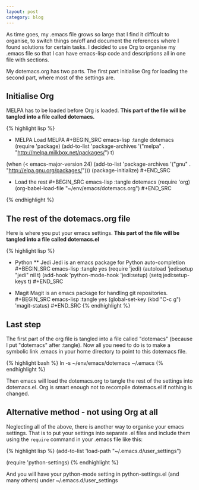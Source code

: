 ```yaml
---
layout: post
category: blog
---
```


<!--start-excerpt-->As time goes, my .emacs file grows so large that I find it difficult to organise, to switch things on/off and document the references where I found solutions for certain tasks.  I decided to use Org to organise my .emacs file so that I can have emacs-lisp code and descriptions all in one file with sections.<!--end-excerpt-->

My dotemacs.org has two parts.  The first part initialise Org for loading the second part, where most of the settings are.

Initialise Org
---

MELPA has to be loaded before Org is loaded.  **This part of the file will be tangled into a file called dotemacs.**

{% highlight lisp %}
* MELPA
Load MELPA
#+BEGIN_SRC emacs-lisp :tangle dotemacs
(require 'package)
(add-to-list 'package-archives 
'("melpa" . "http://melpa.milkbox.net/packages/") t)

(when (< emacs-major-version 24)
    (add-to-list 'package-archives '("gnu" . "http://elpa.gnu.org/packages/")))
(package-initialize)
#+END_SRC

* Load the rest
#+BEGIN_SRC emacs-lisp :tangle dotemacs
(require 'org)
(org-babel-load-file "~/env/emacs/dotemacs.org")
#+END_SRC

{% endhighlight %}

The rest of the dotemacs.org file
---
Here is where you put your emacs settings.  **This part of the file will be tangled into a file called dotemacs.el**

{% highlight lisp %}
* Python
** Jedi
Jedi is an emacs package for Python auto-completion 
#+BEGIN_SRC emacs-lisp :tangle yes
(require 'jedi)
(autoload 'jedi:setup "jedi" nil t)
(add-hook 'python-mode-hook 'jedi:setup)
(setq jedi:setup-keys t)
#+END_SRC

* Magit
Magit is an emacs package for handling git repositories.
#+BEGIN_SRC emacs-lisp :tangle yes
(global-set-key (kbd "C-c g") 'magit-status)
#+END_SRC
{% endhighlight %}


Last step
---

The first part of the org file is tangled into a file called "dotemacs" (because I put "dotemacs" after :tangle).  Now all you need to do is to make a symbolic link .emacs in your home directory to point to this dotemacs file.  

{% highlight bash %}
ln -s ~/env/emacs/dotemacs ~/.emacs 
{% endhighlight %}

Then emacs will load the dotemacs.org to tangle the rest of the settings into dotemacs.el.  Org is smart enough not to recompile dotemacs.el if nothing is changed.

Alternative method - not using Org at all
---

Neglecting all of the above, there is another way to organise your emacs settings.  That is to put your settings into separate .el files and include them using the <code>require</code> command in your .emacs file like this:


{% highlight lisp %}
(add-to-list 'load-path "~/.emacs.d/user_settings")

(require 'python-settings)
{% endhighlight %}

And you will have your python-mode setting in <file>python-settings.el</file> (and many others) under ~/.emacs.d/user_settings

